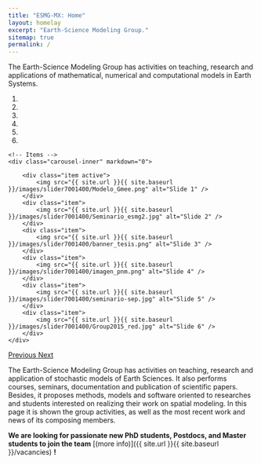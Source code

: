 ```yaml
---
title: "ESMG-MX: Home"
layout: homelay
excerpt: "Earth-Science Modeling Group."
sitemap: true
permalink: /
---
```


The Earth-Science Modeling Group has activities on teaching, research and applications of mathematical, numerical and computational models in Earth Systems.

<div markdown="0" id="carousel" class="carousel slide" data-ride="carousel" data-interval="5000" data-pause="hover" >
    <!-- Menu -->
    <ol class="carousel-indicators">
        <li data-target="#carousel" data-slide-to="0" class="active"></li>
        <li data-target="#carousel" data-slide-to="1"></li>
        <li data-target="#carousel" data-slide-to="2"></li>
        <li data-target="#carousel" data-slide-to="3"></li>
        <li data-target="#carousel" data-slide-to="4"></li>
        <li data-target="#carousel" data-slide-to="5"></li>
    </ol>

    <!-- Items -->
    <div class="carousel-inner" markdown="0">

        <div class="item active">
            <img src="{{ site.url }}{{ site.baseurl }}/images/slider7001400/Modelo_Gmee.png" alt="Slide 1" />
        </div>
        <div class="item">
            <img src="{{ site.url }}{{ site.baseurl }}/images/slider7001400/Seminario_esmg2.jpg" alt="Slide 2" />
        </div>
        <div class="item">
            <img src="{{ site.url }}{{ site.baseurl }}/images/slider7001400/banner_tesis.png" alt="Slide 3" />
        </div>
        <div class="item">
            <img src="{{ site.url }}{{ site.baseurl }}/images/slider7001400/imagen_pnm.png" alt="Slide 4" />
        </div>
        <div class="item">
            <img src="{{ site.url }}{{ site.baseurl }}/images/slider7001400/seminario-sep.jpg" alt="Slide 5" />
        </div>
        <div class="item">
            <img src="{{ site.url }}{{ site.baseurl }}/images/slider7001400/Group2015_red.jpg" alt="Slide 6" />
        </div>
    </div> 
  <a class="left carousel-control" href="#carousel" role="button" data-slide="prev">
    <span class="glyphicon glyphicon-chevron-left" aria-hidden="true"></span>
    <span class="sr-only">Previous</span>
  </a>
  <a class="right carousel-control" href="#carousel" role="button" data-slide="next">
    <span class="glyphicon glyphicon-chevron-right" aria-hidden="true"></span>
    <span class="sr-only">Next</span>
  </a>
</div>

The Earth-Science Modeling Group has activities on teaching, research and application of stochastic models of Earth Sciences. It also performs courses, seminars, documentation and publication of scientific papers. Besides, it proposes methods, models and software oriented to researches and students interested on realizing their work on spatial modeling. In this page it is shown the group activities, as well as the most recent work and news of its composing members.

 **We are  looking for passionate new PhD students, Postdocs, and Master students to join the team** [(more info)]({{ site.url }}{{ site.baseurl }}/vacancies) **!**






